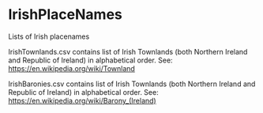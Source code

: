 # IrishPlaceNames
Lists of Irish placenames

IrishTownlands.csv contains list of Irish Townlands (both Northern Ireland and Republic of Ireland) in alphabetical order.
See: https://en.wikipedia.org/wiki/Townland

IrishBaronies.csv contains list of Irish Townlands (both Northern Ireland and Republic of Ireland) in alphabetical order.
See: https://en.wikipedia.org/wiki/Barony_(Ireland)
